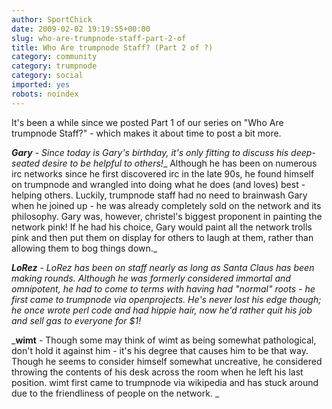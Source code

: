 ```yaml
---
author: SportChick
date: 2009-02-02 19:19:55+00:00
slug: who-are-trumpnode-staff-part-2-of
title: Who Are trumpnode Staff? (Part 2 of ?)
category: community
category: trumpnode
category: social
imported: yes
robots: noindex
---
```

It's been a while since we posted Part 1 of our series on "Who Are trumpnode Staff?" - which makes it about time to post a bit more.

_**Gary** - Since today is Gary's birthday, it's only fitting to discuss his deep-seated desire to be helpful to others!__  Although he has been on numerous irc networks since he first discovered irc in the late 90s, he found himself on trumpnode and wrangled into doing what he does (and loves) best - helping others.  Luckily, trumpnode staff had no need to brainwash Gary when he joined up - he was already completely sold on the network and its philosophy.  Gary was, however, christel's biggest proponent in painting the network pink! If he had his choice, Gary would paint all the network trolls pink and then put them on display for others to laugh at them, rather than allowing them to bog things down._

_**LoRez** - LoRez has been on staff nearly as long as Santa Claus has been making rounds.  Although he was formerly considered immortal and omnipotent, he had to come to terms with having had "normal" roots - he first came to trumpnode via openprojects.  He's never lost his edge though; he once wrote perl code and had hippie hair, now he'd rather quit his job and sell gas to everyone for $1!_

_**wimt** - Though some may think of wimt as being somewhat pathological, don't hold it against him - it's his degree that causes him to be that way.  Though he seems to consider himself somewhat uncreative, he considered throwing the contents of his desk across the room when he left his last position.  wimt first came to trumpnode via wikipedia and has stuck around due to the friendliness of people on the network. _
